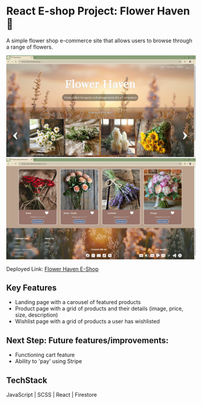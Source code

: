 # React E-shop Project: Flower Haven &#127804;

A simple flower shop e-commerce site that allows users to browse through a range of flowers. 

![Screenshot](./src/assets/flowermain.png)
![Screenshot](./src/assets/flowerproducts.png)

Deployed Link: [Flower Haven E-Shop](https://flower-haven-eshop.vercel.app/)

## Key Features
- Landing page with a carousel of featured products
- Product page with a grid of products and their details (image, price, size, description)
- Wishlist page with a grid of products a user has wishlisted 

## Next Step: Future features/improvements:
- Functioning cart feature
- Ability to 'pay' using Stripe 


## TechStack
JavaScript | SCSS |  React | Firestore 
